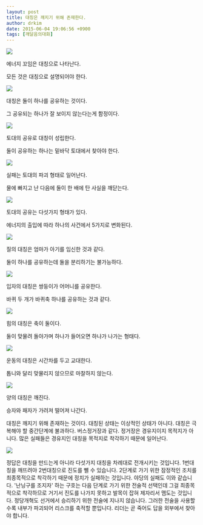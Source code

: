 ```yaml
---
layout: post
title: 대칭은 깨지기 위해 존재한다.
author: drkim
date: 2015-06-04 19:06:56 +0900
tags: [깨달음의대화]
---
```

![](/files/attach/images/198/095/597/142.jpg)

  


에너지 꼬임은 대칭으로 나타난다.

모든 것은 대칭으로 설명되어야 한다.

  


  


![](/files/attach/images/198/095/597/143.jpg)

대칭은 둘이 하나를 공유하는 것이다.

그 공유되는 하나가 잘 보이지 않는다는게 함정이다.

  


![](/files/attach/images/198/095/597/144.jpg)

  


토대의 공유로 대칭이 성립한다.

둘이 공유하는 하나는 밑바닥 토대에서 찾아야 한다.

  


![](/files/attach/images/198/095/597/145.jpg)

  


실패는 토대의 파괴 형태로 일어난다.

물에 빠지고 난 다음에 둘이 한 배에 탄 사실을 깨닫는다.

  


![](/files/attach/images/198/095/597/146.jpg)

  


토대의 공유는 다섯가지 형태가 있다.

에너지의 출입에 따라 하나의 사건에서 5가지로 변화된다.

  


![](/files/attach/images/198/095/597/147.jpg)

질의 대칭은 엄마가 아기를 임신한 것과 같다.

둘이 하나를 공유하는데 둘을 분리하기는 불가능하다.

  


![](/files/attach/images/198/095/597/148.jpg)

  


입자의 대칭은 쌍둥이가 어머니를 공유한다.

바퀴 두 개가 바퀴축 하나를 공유하는 것과 같다.

  


![](/files/attach/images/198/095/597/149.jpg)

  


힘의 대칭은 축이 둘이다.

둘이 맞물려 돌아가며 하나가 들어오면 하나가 나가는 형태다.

  


![](/files/attach/images/198/095/597/150.jpg)

  


운동의 대칭은 시간차를 두고 교대한다.

톱니와 달리 맞물리지 않으므로 마찰하지 않는다.

  


![](/files/attach/images/198/095/597/151.jpg)

  


양의 대칭은 깨진다.

승자와 패자가 가려져 떨어져 나간다.

  


대칭은 깨지기 위해 존재하는 것이다. 대칭된 상태는 이상적인 상태가 아니다. 대칭은 극복해야 할 중간단계에 불과하다. 버스정거장과 같다. 정거장은 경유지이지 목적지가 아니다. 많은 실패들은 경유지인 대칭을 목적지로 착각하기 때문에 일어난다.

  



![](/files/attach/images/198/095/597/DSC01488.JPG)   


  


정답은 대칭을 만드는게 아니라 다섯가지 대칭을 차례대로 전개시키는 것입니다. 1번대칭을 깨뜨려야 2번대칭으로 진도를 뺄 수 있습니다. 2단계로 가기 위한 잠정적인 조치를 최종목적으로 착각하기 때문에 정치가 실패하는 것입니다. 야당의 실패도 이와 같습니다. '난닝구를 조지자' 하는 구호는 다음 단계로 가기 위한 전술적 선택인데 그걸 최종목적으로 착각하므로 거기서 진도를 나가지 못하고 발목이 잡혀 제자리서 맴도는 것입니다. 정당개혁도 선거에서 승리하기 위한 전술에 지나지 않습니다. 그러한 전술을 사용할수록 내부가 파괴되어 리스크를 축적할 뿐입니다. 리더는 곧 죽어도 답을 외부에서 찾아야 합니다.
